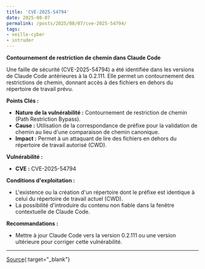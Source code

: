 ```yaml
---
title: 'CVE-2025-54794'
date: 2025-08-07
permalink: /posts/2025/08/07/cve-2025-54794/
tags:
- veille-cyber
- intruder
---
```

**Contournement de restriction de chemin dans Claude Code**

Une faille de sécurité (CVE-2025-54794) a été identifiée dans les versions de Claude Code antérieures à la 0.2.111. Elle permet un contournement des restrictions de chemin, donnant accès à des fichiers en dehors du répertoire de travail prévu.

**Points Clés :**

*   **Nature de la vulnérabilité :** Contournement de restriction de chemin (Path Restriction Bypass).
*   **Cause :** Utilisation de la correspondance de préfixe pour la validation de chemin au lieu d'une comparaison de chemin canonique.
*   **Impact :** Permet à un attaquant de lire des fichiers en dehors du répertoire de travail autorisé (CWD).

**Vulnérabilité :**

*   **CVE :** CVE-2025-54794

**Conditions d'exploitation :**

*   L'existence ou la création d'un répertoire dont le préfixe est identique à celui du répertoire de travail actuel (CWD).
*   La possibilité d'introduire du contenu non fiable dans la fenêtre contextuelle de Claude Code.

**Recommandations :**

*   Mettre à jour Claude Code vers la version 0.2.111 ou une version ultérieure pour corriger cette vulnérabilité.

---
[Source](https://cvemon.intruder.io/cves/CVE-2025-54794){:target="_blank"}
